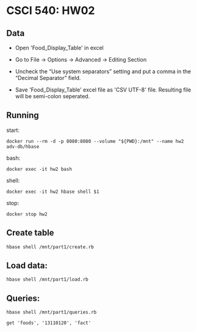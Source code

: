 # CSCI 540: HW02

## Data

- Open 'Food_Display_Table' in excel

- Go to File -> Options -> Advanced -> Editing Section

- Uncheck the “Use system separators” setting and put a comma in the “Decimal Separator” field.

- Save 'Food_Display_Table' excel file as 'CSV UTF-8' file. Resulting file will be semi-colon seperated.

## Running

start:

	docker run --rm -d -p 8080:8080 --volume "${PWD}:/mnt" --name hw2  adv-db/hbase

bash:

	docker exec -it hw2 bash

shell:

	docker exec -it hw2 hbase shell $1

stop:

	docker stop hw2


## Create table

	hbase shell /mnt/part1/create.rb


## Load data:

	hbase shell /mnt/part1/load.rb


## Queries:

	hbase shell /mnt/part1/queries.rb

	get 'foods', '13110120', 'fact'